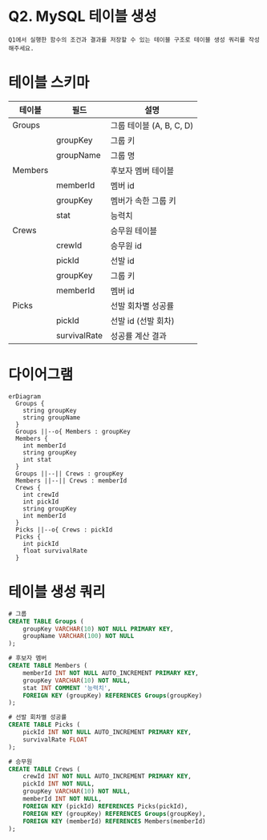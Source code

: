 # Q2. MySQL 테이블 생성
```
Q1에서 실행한 함수의 조건과 결과를 저장할 수 있는 테이블 구조로 테이블 생성 쿼리를 작성해주세요.
```

# 테이블 스키마
테이블 | 필드 | 설명
-- | -- | --
Groups | | 그룹 테이블 (A, B, C, D)
| | groupKey | 그룹 키
| | groupName | 그룹 명
Members | | 후보자 멤버 테이블
| | memberId | 멤버 id
| | groupKey | 멤버가 속한 그룹 키
| | stat | 능력치
Crews | | 승무원 테이블
| | crewId | 승무원 id
| | pickId | 선발 id
| | groupKey | 그룹 키
| | memberId | 멤버 id
Picks | | 선발 회차별 성공률
| | pickId | 선발 id (선발 회차)
| | survivalRate | 성공률 계산 결과

# 다이어그램
```mermaid
erDiagram
  Groups {
    string groupKey
    string groupName
  }
  Groups ||--o{ Members : groupKey
  Members {
    int memberId
    string groupKey
    int stat
  }
  Groups ||--|| Crews : groupKey
  Members ||--|| Crews : memberId
  Crews {
    int crewId
    int pickId
    string groupKey
    int memberId
  }
  Picks ||--o{ Crews : pickId
  Picks {
    int pickId
    float survivalRate
  }
```

# 테이블 생성 쿼리
```SQL
# 그룹
CREATE TABLE Groups (
    groupKey VARCHAR(10) NOT NULL PRIMARY KEY,
    groupName VARCHAR(100) NOT NULL
);

# 후보자 멤버
CREATE TABLE Members (
    memberId INT NOT NULL AUTO_INCREMENT PRIMARY KEY,
    groupKey VARCHAR(10) NOT NULL,
    stat INT COMMENT '능력치',
    FOREIGN KEY (groupKey) REFERENCES Groups(groupKey)
);

# 선발 회차별 성공률
CREATE TABLE Picks (
    pickId INT NOT NULL AUTO_INCREMENT PRIMARY KEY,
    survivalRate FLOAT
);

# 승무원
CREATE TABLE Crews (
    crewId INT NOT NULL AUTO_INCREMENT PRIMARY KEY,
    pickId INT NOT NULL,
    groupKey VARCHAR(10) NOT NULL,
    memberId INT NOT NULL,
    FOREIGN KEY (pickId) REFERENCES Picks(pickId),
    FOREIGN KEY (groupKey) REFERENCES Groups(groupKey),
    FOREIGN KEY (memberId) REFERENCES Members(memberId)
);
```
